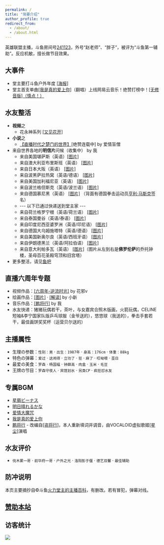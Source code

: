 ```yaml
---
permalink: /
title: "简要介绍"
author_profile: true
redirect_from: 
  - /about/
  - /about.html
---
```


英雄联盟主播，斗鱼房间号[241123](https://www.douyu.com/241123)，外号“赵老师”、“胖子”，被评为“斗鱼第一辅助”。反应机敏，擅长做节目效果。

## 大事件

* 堂主要打斗鱼户外年度 [[海报]](https://img.douyucdn.cn/data/yuba/default/2021/11/09/202111090125547135778088268.jpg)
* 堂主首支单曲[[我是真的爱上你]](https://music.163.com/song?id=1877540723)（翻唱）上线网易云音乐！绝赞打榜中！[[无修音版]（慎点！）](https://music.163.com/song?id=1878572653)

## 水友整活

* **视频**之
  * 花永神系列 [[又见花开]](https://yuba.douyu.com/p/956460141632301722)
* **小说**之
  * [【直播时代之楚门的世界】](https://yuba.douyu.com/p/998187491625529337)[绝赞连载中] by 爱情盲僧
* 来自世界各地的**明信片**问候（收集中） by 我
  * 来自美国堪萨斯（英语）[[图片]](/images/postcards/USA3.jpg) 
  * 来自澳大利亚布里斯班（英语）  [[图片]](/images/postcards/Australia.jpg) 
  * 来自日本大阪（英语）  [[图片]](/images/postcards/Japan.jpg) 
  * 来自波黑萨拉热窝（英语/德语） [[图片]](/images/postcards/BiH.jpg) 
  * 来自美国加利福尼亚（英语） [[图片]](/images/postcards/USA2.jpg) 
  * 来自波兰格但斯克（英语/波兰语） [[图片]](/images/postcards/Poland.png) 
  * 来自德国慕尼黑（英语） [[图片]](/images/postcards/Germany2.jpg) （背面有德国拳击运动员[亨利·马斯克](https://baike.baidu.com/item/%E4%BA%A8%E5%88%A9%C2%B7%E9%A9%AC%E6%96%AF%E5%85%8B/9095594)签名）
  * --- 以下已通过快递送到堂主家 ---
  * 来自荷兰格罗宁根（英语/荷兰语） [[图片]](/images/postcards/Holland.png)
  * 来自泰国曼谷（英语/泰语） [[图片]](/images/postcards/Thailand.png)
  * 来自印度尼西亚婆罗洲（英语/印尼语） [[图片]](/images/postcards/Indonesia.png)
  * 来自德国大乌姆施塔特（英语/德语） [[图片]](/images/postcards/Germany.jpg)
  * 来自美国新奥尔良（英语/西班牙语） [[图片]](/images/postcards/USA.jpg)
  * 来自伊朗德黑兰（英语/阿拉伯语） [[图片]](/images/postcards/Iran.jpg)
  * 来自意大利帕多瓦（英语） [[图片]](/images/postcards/Italy.jpg)（图片从左到右是**佛罗伦萨**的乔托钟楼，圣母百花圣殿穹顶和旧宫塔）
* 更多整活，请见[鱼吧](https://yuba.douyu.com/group/3022) 

## 直播六周年专题

* 视频作品：[[六周年-逆流时光]](https://yuba.douyu.com/p/255485431620106597) by 花邪v
* 绘画作品：[[图片]](/images/sixyear/xiaoxin-pic.jpg) · [[解读]](/images/sixyear/xiaoxin-jiedu.png) by 小新
* 音乐作品：[[鹏将行]](https://yuba.douyu.com/p/593050641622217731) by 我
* 水友快递：猪猪玩偶若干，茶叶，与女嘉宾合照木版画，火箭玩偶，CELINE短袖&李宁国家队版乒乓球服（金爷送的），悠悠球（我送的），拳击手套若干，最佳画饼奖奖杯（运营贝尔送的）

## 主播属性

* 生理の参数：`性别：男` · `出生：1987年` · `身高：176cm` · `体重：88kg`
* 特色の弹幕：`爱过` · `这闹得` · `立功了` · `狂` · `麻了` · `哎呦喂` · `歪日`
* 最爱の美食：`罗森` · `杨国福` · `钟薛高` · `肉盒` · `玉米` · `毛豆`
* 王牌の节目：`罗森守夜人` · `宾馆划水` · `另类CP` · `疯狂怼水友`

## 专属BGM

* [星屑ビーナス](https://music.163.com/#/song?id=476081899)
* [明日晴れるかな](https://music.163.com/#/song?id=26144177)
* [爱情大魔咒](https://music.163.com/#/song?id=327687)
* [我是真的爱上你](https://music.163.com/#/song?id=492151019)
* [鹏将行](https://yuba.douyu.com/p/593050641622217731) - 改编自[[盗将行]](https://music.163.com/#/song?id=574566207)，本人重新填词并调音，由VOCALOID虚拟歌姬[[星尘]](https://weibo.com/stardustofficial)演唱

## 水友评价

* `伐木累一哥` · `前华府一哥` · `户外之光` · `洛阳彭于偃` · `德艺双馨` · `最佳辅助` 

## 防冲说明

本页主要摘抄自©️斗鱼[火力堂主的主播百科](https://yuba.douyu.com/group/anchorWiki/3022)，有删改。若有冒犯，弹幕对线。

## [赞助本站](https://huolitangzhu.github.io/donate/)

## 访客统计

<a href='https://clustrmaps.com/site/1bhdu'  title='Visit tracker'><img src='//clustrmaps.com/map_v2.png?cl=2d78ad&w=550&t=tt&d=8wI_4ryryfVbB3hHqobTSlDt2VmKs_d-EwWvGFA3BN0&co=ffffff&ct=000000'/></a>
